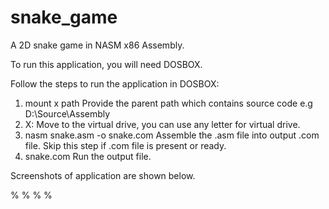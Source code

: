# snake_game
A 2D snake game in NASM x86 Assembly.

To run this application, you will need DOSBOX.

Follow the steps to run the application in DOSBOX:
1. mount x path
Provide the parent path which contains source code e.g D:\Source\Assembly
2. X:
Move to the virtual drive, you can use any letter for virtual drive.
3. nasm snake.asm -o snake.com
Assemble the .asm file into output .com file. Skip this step if .com file is present or ready.
4. snake.com
Run the output file.

Screenshots of application are shown below.

%[](images\1.png)
%[](images\2.png)
%[](images\3.png)
%[](images\4.png)

